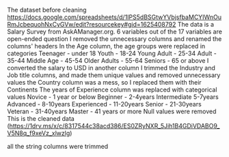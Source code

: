 The dataset before cleaning https://docs.google.com/spreadsheets/d/1IPS5dBSGtwYVbjsfbaMCYIWnOuRmJcbequohNxCyGVw/edit?resourcekey#gid=1625408792
The data is a Salary Survey from AskAManager.org. 6 variables out of the 17 variables are open-ended question
I removed the unnecessary columns and renamed the columns' headers
In the Age column, the age groups were replaced in categories 
  Teenager - under 18
  Youth - 18-24
  Young Adult - 25-34 
  Adult - 35-44
  Middle Age - 45-54
  Older Adults - 55-64 
  Seniors - 65 or above
I converted the salary to USD in another column
I trimmed the Industry and Job title columns, and made them unique values and removed unnecessary values
the Country column was a mess, so I replaced them with their Continents
The years of Experience column was replaced with categorical values
  Novice - 1 year or below
  Beginner - 2-4years
  Intermediate 5-7years
  Advanced - 8-10years
  Experienced - 11-20years
  Senior - 21-30years
  Veteran - 31-40years
  Master - 41 years or more
Null values were removed
This is the cleaned data (https://1drv.ms/x/c/8317544c38acd386/ES0ZRyNXR_5Jih1B4GDiVDABO9_V5N8q_f9xeVz_xlwzlg)

all the string columns were trimmed




